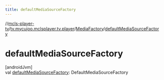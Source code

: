 ```yaml
---
title: defaultMediaSourceFactory
---
```

//[mcls-player-tv](../../../index.html)/[tv.mycujoo.mclsplayer.tv.player](../index.html)/[MediaFactory](index.html)/[defaultMediaSourceFactory](default-media-source-factory.html)



# defaultMediaSourceFactory



[androidJvm]\
val [defaultMediaSourceFactory](default-media-source-factory.html): DefaultMediaSourceFactory




